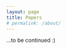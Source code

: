 ```yaml
---
layout: page
title: Papers
# permalink: /about/
---
```

<div class="flex-mine"> 
...to be continued :)

</div>


        